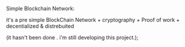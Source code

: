 Simple Blockchain Network:


   it's a pre simple BlockChain Network + cryptography + Proof of work + decentialized & distrebuited

   
(it hasn't been done . i'm still developing this project.);
